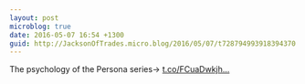 ```yaml
---
layout: post
microblog: true
date: 2016-05-07 16:54 +1300
guid: http://JacksonOfTrades.micro.blog/2016/05/07/t728794993918394370.html
---
```

The psychology of the Persona series→ [t.co/FCuaDwkjh...](https://t.co/FCuaDwkjhb)
